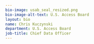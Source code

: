 ```yaml
---
bio-image: usab_seal_resized.png
bio-image-alt-text: U.S. Access Board
layout: bio
name: Chris Kuczynski
department: U.S. Access Board
job-title: Chief Data Officer
---
```

